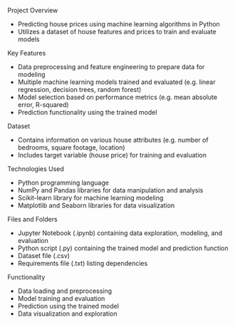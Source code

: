 
Project Overview

- Predicting house prices using machine learning algorithms in Python
- Utilizes a dataset of house features and prices to train and evaluate models

Key Features

- Data preprocessing and feature engineering to prepare data for modeling
- Multiple machine learning models trained and evaluated (e.g. linear regression, decision trees, random forest)
- Model selection based on performance metrics (e.g. mean absolute error, R-squared)
- Prediction functionality using the trained model

Dataset

- Contains information on various house attributes (e.g. number of bedrooms, square footage, location)
- Includes target variable (house price) for training and evaluation

Technologies Used

- Python programming language
- NumPy and Pandas libraries for data manipulation and analysis
- Scikit-learn library for machine learning modeling
- Matplotlib and Seaborn libraries for data visualization

Files and Folders

- Jupyter Notebook (.ipynb) containing data exploration, modeling, and evaluation
- Python script (.py) containing the trained model and prediction function
- Dataset file (.csv)
- Requirements file (.txt) listing dependencies

Functionality

- Data loading and preprocessing
- Model training and evaluation
- Prediction using the trained model
- Data visualization and exploration
